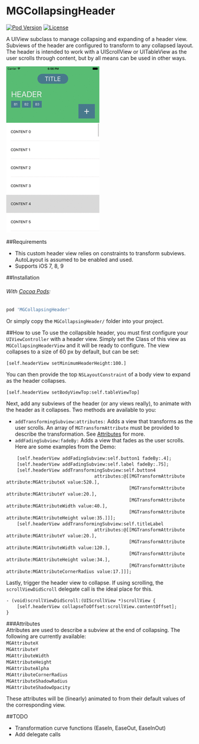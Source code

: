 # MGCollapsingHeader

[![Pod Version](https://img.shields.io/cocoapods/v/MGCollapsingHeader.svg?style=flat-square)](https://cocoapods.org/pods/MGCollapsingHeader)
[![License](https://img.shields.io/badge/license-MIT-red.svg?style=flat-square)](https://opensource.org/licenses/MIT)

A UIView subclass to manage collapsing and expanding of a header view. Subviews of the header are configured to transform to any collapsed layout. The header is intended to work with a UIScrollView or UITableView as the user scrolls through content, but by all means can be used in other ways.

![Demo Gif](Screenshots/mgcollapsingheader_demo.gif)

##Requirements
- This custom header view relies on constraints to transform subviews. AutoLayout is assumed to be enabled and used.   
- Supports iOS 7, 8, 9

##Installation
###### With [Cocoa Pods](https://cocoapods.org/):
```ruby
pod 'MGCollapsingHeader'
```

Or simply copy the `MGCollapsingHeader/` folder into your project.

##How to use
To use the collapsible header, you must first configure your `UIViewController` with a header view. Simply set the Class of this view as `MGCollapsingHeaderView` and it will be ready to configure. The view collapses to a size of 60 px by default, but can be set:
```objc
[self.headerView setMinimumHeaderHeight:100.]
```   
   
You can then provide the top `NSLayoutConstraint` of a body view to expand as the header collapses.  
```objc
[self.headerView setBodyViewTop:self.tableViewTop]
```   
   
Next, add any subviews of the header (or any views really), to animate with the header as it collapses. Two methods are available to you:   
- `addTransformingSubview:attributes:` Adds a view that transforms as the user scrolls. An array of `MGTransformAttribute` must be provided to describe the transformation. See [Attributes](#attributes) for more.
- `addFadingSubview:fadeBy:` Adds a view that fades as the user scrolls.   
Here are some examples from the Demo:   
```objc
	[self.headerView addFadingSubview:self.button1 fadeBy:.4];
	[self.headerView addFadingSubview:self.label fadeBy:.75];
	[self.headerView addTransformingSubview:self.button4
								 attributes:@[[MGTransformAttribute attribute:MGAttributeX value:520.],
											  [MGTransformAttribute attribute:MGAttributeY value:20.],
											  [MGTransformAttribute attribute:MGAttributeWidth value:40.],
											  [MGTransformAttribute attribute:MGAttributeHeight value:35.]]];
	[self.headerView addTransformingSubview:self.titleLabel
								 attributes:@[[MGTransformAttribute attribute:MGAttributeY value:20.],
											  [MGTransformAttribute attribute:MGAttributeWidth value:120.],
											  [MGTransformAttribute attribute:MGAttributeHeight value:34.],
											  [MGTransformAttribute attribute:MGAttributeCornerRadius value:17.]]];
```   
   
Lastly, trigger the header view to collapse. If using scrolling, the `scrollViewDidScroll` delegate call is the ideal place for this.
```objc
- (void)scrollViewDidScroll:(UIScrollView *)scrollView {
	[self.headerView collapseToOffset:scrollView.contentOffset];
}
```   
   
###Attributes   
Attributes are used to describe a subview at the end of collapsing. The following are currently available:   
`MGAttributeX`  
`MGAttributeY`  
`MGAttributeWidth`  
`MGAttributeHeight`  
`MGAttributeAlpha`  
`MGAttributeCornerRadius`  
`MGAttributeShadowRadius`  
`MGAttributeShadowOpacity`  

These attributes will be (linearly) animated to from their default values of the corresponding view.   

##TODO
- Transformation curve functions (EaseIn, EaseOut, EaseInOut)   
- Add delegate calls   
